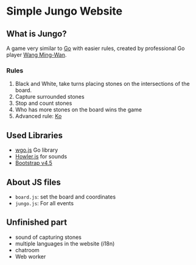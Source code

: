 # Simple Jungo Website

## What is Jungo?

A game very similar to [Go](https://youtu.be/5PTXdR8hLlQ) with easier rules, created by professional Go player [Wang Ming-Wan](https://en.wikipedia.org/wiki/Wang_Ming-wan).

### Rules

1. Black and White, take turns placing stones on the intersections of the board.
2. Capture surrounded stones
3. Stop and count stones
4. Who has more stones on the board wins the game
5. Advanced rule: [Ko](https://en.wikipedia.org/wiki/Go_(game)#Ko_rule) 

## Used Libraries

+ [wgo.js](https://github.com/waltheri/wgo.js) Go library
+ [Howler.js](https://howlerjs.com/) for sounds
+ [Bootstrap v4.5](https://getbootstrap.com/docs/4.5/getting-started/introduction/)

## About JS files

+ `board.js`: set the board and coordinates
+ `jungo.js`: For all events

## Unfinished part

+ sound of capturing stones
+ multiple languages in the website (i18n)
+ chatroom
+ Web worker

